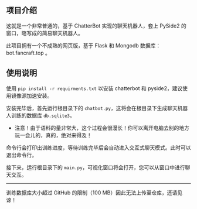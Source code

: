 ## 项目介绍

这就是一个非常普通的，基于 ChatterBot 实现的聊天机器人，套上 PySide2 的窗口，瞎写成的简易聊天机器人。

此项目拥有一个不成熟的网页版，基于 Flask 和 Mongodb 数据库： bot.fancraft.top 。

## 使用说明

使用 `pip install -r requirments.txt` 以安装 chatterbot 和 pyside2，建议使用镜像源加速安装。

安装完毕后，首先运行根目录下的 `chatbot.py`，这将会在根目录下生成聊天机器人训练的数据库 `db.sqlite3`。

* 注意！由于语料的量非常大，这个过程会很漫长！你可以离开电脑去别的地方玩一会儿的，真的，绝对来得及！

命令行会打印出训练进度，等待训练完毕后会自动进入交互式聊天模式。此时可以退出命令行。

接下来，运行根目录下的 `main.py`，可视化窗口将会打开，您可以从窗口中进行聊天交互。

----

训练数据库大小超过 GitHub 的限制（100 MB）因此无法上传至仓库，还请见谅！
